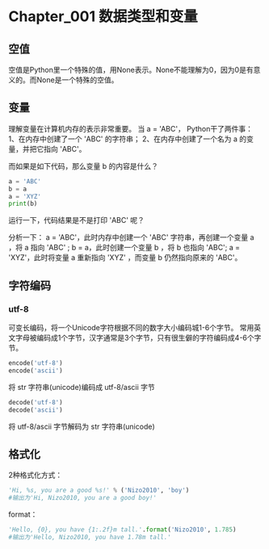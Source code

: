 # Chapter_001   数据类型和变量

## 空值

空值是Python里一个特殊的值，用None表示。None不能理解为0，因为0是有意义的。而None是一个特殊的空值。


## 变量
理解变量在计算机内存的表示非常重要。
当 a = 'ABC'，
Python干了两件事：
1、在内存中创建了一个 'ABC' 的字符串；
2、在内存中创建了一个名为 a 的变量，并把它指向 'ABC'。

而如果是如下代码，那么变量 b 的内容是什么？
```Python
a = 'ABC'
b = a
a = 'XYZ'
print(b)
```
运行一下，代码结果是不是打印 'ABC' 呢？

分析一下：
a = 'ABC'，此时内存中创建一个 'ABC' 字符串，再创建一个变量 a ，将 a 指向 'ABC' ;
b = a，此时创建一个变量 b ，将 b 也指向 'ABC';
a = 'XYZ'，此时将变量 a 重新指向 'XYZ' ，而变量 b 仍然指向原来的 'ABC'。


## 字符编码
### utf-8
可变长编码，将一个Unicode字符根据不同的数字大小编码城1-6个字节。
常用英文字母被编码成1个字节，汉字通常是3个字节，只有很生僻的字符编码成4-6个字节。

```Python
encode('utf-8')
encode('ascii')
```
将 str 字符串(unicode)编码成 utf-8/ascii 字节

```Python
decode('utf-8')
decode('ascii')
```
将 utf-8/ascii 字节解码为 str 字符串(unicode)


## 格式化
2种格式化方式：
```Python
'Hi, %s, you are a good %s!' % ('Nizo2010', 'boy')
#输出为'Hi, Nizo2010, you are a good boy!'
```

format：
```Python
'Hello, {0}, you have {1:.2f}m tall.'.format('Nizo2010', 1.785)
#输出为'Hello, Nizo2010, you have 1.78m tall.'
```

